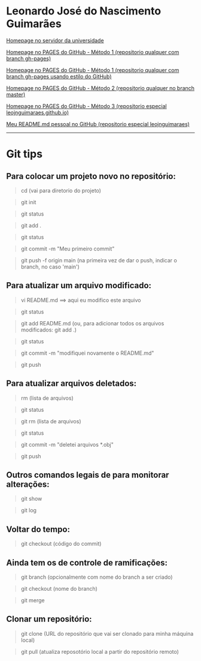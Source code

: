# Leonardo José do Nascimento Guimarães

[Homepage no servidor da universidade](http://www.lmcg.ufpe.br/~leo/)

[Homepage no PAGES do GitHub - Método 1 (repositorio qualquer com branch gh-pages)](https://leojnguimaraes.github.io/leo/)

[Homepage no PAGES do GitHub - Método 1 (repositorio qualquer com branch gh-pages usando estilo do GitHub)](https://leojnguimaraes.github.io/leo3/)

[Homepage no PAGES do GitHub - Método 2 (repositorio qualquer no branch master)](https://leojnguimaraes.github.io/leo2/)

[Homepage no PAGES do GitHub - Método 3 (repositorio especial leojnguimaraes.github.io)](https://leojnguimaraes.github.io/)

[Meu README.md pessoal no GitHub (repositorio especial leojnguimaraes)](https://github.com/leojnguimaraes/)

---

# Git tips

## Para colocar um projeto novo no repositório:

> cd (vai para diretorio do projeto)  

> git init

> git status

> git add .

> git status

> git commit -m "Meu primeiro commit"

> git push -f origin main (na primeira vez de dar o push, indicar o branch, no caso 'main')

## Para atualizar um arquivo modificado:

> vi README.md ==> aqui eu modifico este arquivo

> git status

> git add README.md (ou, para adicionar todos os arquivos modificados: git add .)

> git status

> git commit -m "modifiquei novamente o README.md"

> git push 

## Para atualizar arquivos deletados:

> rm (lista de arquivos)

> git status

> git rm (lista de arquivos)

> git status

> git commit -m "deletei arquivos *.obj"

> git push 

## Outros comandos legais de para monitorar alterações:

> git show

> git log

## Voltar do tempo:

> git checkout (código do commit)

## Ainda tem os de controle de ramificações:

> git branch (opcionalmente com nome do branch a ser criado)

> git checkout (nome do branch)

> git merge

## Clonar um repositório:

> git clone (URL do repositório que vai ser clonado para minha máquina local)

> git pull (atualiza reposotório local a partir do repositório remoto)

<!---
- 👋 Hi, I’m @leojnguimaraes
- 👀 I’m interested in ...
- 🌱 I’m currently learning ...
- 💞️ I’m looking to collaborate on ...
- 📫 How to reach me ...

leojnguimaraes/leojnguimaraes is a ✨ special ✨ repository because its `README.md` (this file) appears on your GitHub profile.
You can click the Preview link to take a look at your changes.
--->
